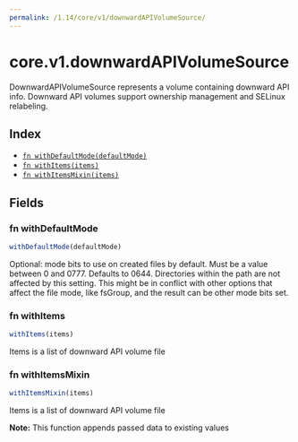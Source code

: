 ```yaml
---
permalink: /1.14/core/v1/downwardAPIVolumeSource/
---
```


# core.v1.downwardAPIVolumeSource

DownwardAPIVolumeSource represents a volume containing downward API info. Downward API volumes support ownership management and SELinux relabeling.

## Index

* [`fn withDefaultMode(defaultMode)`](#fn-withdefaultmode)
* [`fn withItems(items)`](#fn-withitems)
* [`fn withItemsMixin(items)`](#fn-withitemsmixin)

## Fields

### fn withDefaultMode

```ts
withDefaultMode(defaultMode)
```

Optional: mode bits to use on created files by default. Must be a value between 0 and 0777. Defaults to 0644. Directories within the path are not affected by this setting. This might be in conflict with other options that affect the file mode, like fsGroup, and the result can be other mode bits set.

### fn withItems

```ts
withItems(items)
```

Items is a list of downward API volume file

### fn withItemsMixin

```ts
withItemsMixin(items)
```

Items is a list of downward API volume file

**Note:** This function appends passed data to existing values